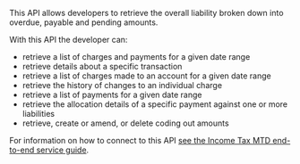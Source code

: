 This API allows developers to retrieve the overall liability broken down into overdue, payable and pending amounts.

With this API the developer can:

- retrieve a list of charges and payments for a given date range
- retrieve details about a specific transaction
- retrieve a list of charges made to an account for a given date range
- retrieve the history of changes to an individual charge
- retrieve a list of payments for a given date range
- retrieve the allocation details of a specific payment against one or more liabilities
- retrieve, create or amend, or delete coding out amounts

For information on how to connect to this API [see the Income Tax MTD end-to-end service guide](https://developer.service.hmrc.gov.uk/guides/income-tax-mtd-end-to-end-service-guide/).